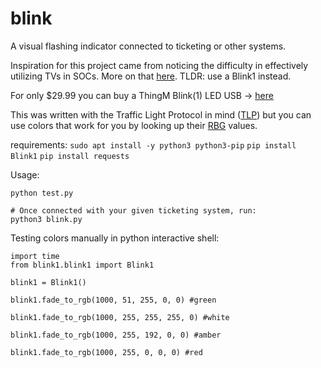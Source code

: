 # blink
A visual flashing indicator connected to ticketing or other systems. 

Inspiration for this project came from noticing the difficulty in effectively utilizing TVs in SOCs. 
More on that [here](https://sashasec.medium.com/soc-dashboard-destroyer-a-29-99-flash-drive-using-tlp-3f05041e8211). TLDR: use a Blink1 instead. 

For only $29.99 you can buy a ThingM Blink(1) LED USB -> [here](https://www.amazon.com/ThingM-Blink-USB-RGB-BLINK1MK3/dp/B07Q8944QK/ref=sr_1_1?crid=2E6PMKXCOAL10&dchild=1&keywords=thingm+blink&qid=1624758572&sprefix=thingm%2Caps%2C293&sr=8-1)

This was written with the Traffic Light Protocol in mind ([TLP](https://www.cisa.gov/tlp)) but you can use colors that work for you by looking up their [RBG](https://www.w3schools.com/colors/colors_picker.asp) values.

requirements: 
`sudo apt install -y python3 python3-pip`
`pip install Blink1`
`pip install requests`

Usage: 

    python test.py
    
    # Once connected with your given ticketing system, run: 
    python3 blink.py 


Testing colors manually in python interactive shell: 

    import time
    from blink1.blink1 import Blink1
        
    blink1 = Blink1()
        
    blink1.fade_to_rgb(1000, 51, 255, 0, 0) #green

    blink1.fade_to_rgb(1000, 255, 255, 255, 0) #white 

    blink1.fade_to_rgb(1000, 255, 192, 0, 0) #amber

    blink1.fade_to_rgb(1000, 255, 0, 0, 0) #red
        
